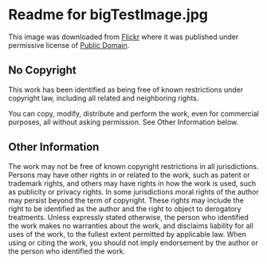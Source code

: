 # Readme for bigTestImage.jpg

This image was downloaded from [Flickr](https://www.flickr.com/photos/pfaseal/32677857605/in/photolist-GRcCrW-QvTigN-RdSFxo-QvggVo-RMCyA2-RcBWLW-QupsZh-RLo3oc-QwAc7v-RwuHW9-QtwpkL-RGpVS7-RaXyiw-RaXjab-RvWYQw-Qvxr5c-Rysjb4-Rys3on-RvKobo-QsTGAS-QvA5Hp-QvvD8e-QsxoS5-RaHVVN-RFvSkS-Rydjgn-RK31nV-RvvmxS-RK2NE6-Ryamnc-QvdAwr-Qvcttv-Qvctke-Qvct6r-RFn1Kq-RvrwfA-Qstvjb-Qsez43-RxTn1P-RHRUCK-R9gm11-RtYVpS-QrXPZC-QrMrmG-QubEBR-Rx7Bog-Rup4Zj-Rup3ZU-Rx7wHp-RtXYjG/) where it was published under permissive license of [Public Domain](https://creativecommons.org/publicdomain/mark/1.0/).

## No Copyright

This work has been identified as being free of known restrictions under copyright law, including all related and neighboring rights.

You can copy, modify, distribute and perform the work, even for commercial purposes, all without asking permission. See Other Information below.

## Other Information

The work may not be free of known copyright restrictions in all jurisdictions.
Persons may have other rights in or related to the work, such as patent or trademark rights, and others may have rights in how the work is used, such as publicity or privacy rights.
In some jurisdictions moral rights of the author may persist beyond the term of copyright. These rights may include the right to be identified as the author and the right to object to derogatory treatments.
Unless expressly stated otherwise, the person who identified the work makes no warranties about the work, and disclaims liability for all uses of the work, to the fullest extent permitted by applicable law.
When using or citing the work, you should not imply endorsement by the author or the person who identified the work.
